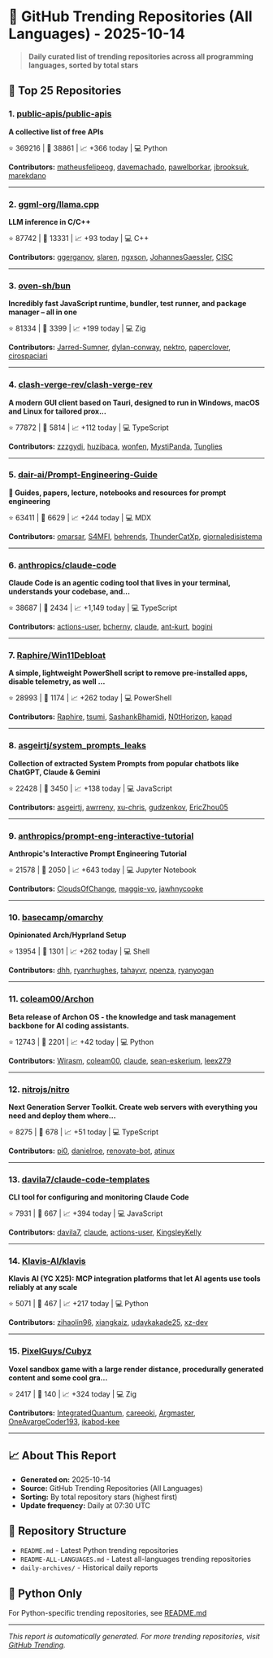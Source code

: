 # 🌟 GitHub Trending Repositories (All Languages) - 2025-10-14

> **Daily curated list of trending repositories across all programming languages, sorted by total stars**

## 🚀 Top 25 Repositories

### 1. [public-apis/public-apis](https://github.com/public-apis/public-apis)

**A collective list of free APIs**

⭐ 369216 | 🍴 38861 | 📈 +366 today | 💻 Python

**Contributors:** [matheusfelipeog](https://github.com/matheusfelipeog), [davemachado](https://github.com/davemachado), [pawelborkar](https://github.com/pawelborkar), [jbrooksuk](https://github.com/jbrooksuk), [marekdano](https://github.com/marekdano)

---

### 2. [ggml-org/llama.cpp](https://github.com/ggml-org/llama.cpp)

**LLM inference in C/C++**

⭐ 87742 | 🍴 13331 | 📈 +93 today | 💻 C++

**Contributors:** [ggerganov](https://github.com/ggerganov), [slaren](https://github.com/slaren), [ngxson](https://github.com/ngxson), [JohannesGaessler](https://github.com/JohannesGaessler), [CISC](https://github.com/CISC)

---

### 3. [oven-sh/bun](https://github.com/oven-sh/bun)

**Incredibly fast JavaScript runtime, bundler, test runner, and package manager – all in one**

⭐ 81334 | 🍴 3399 | 📈 +199 today | 💻 Zig

**Contributors:** [Jarred-Sumner](https://github.com/Jarred-Sumner), [dylan-conway](https://github.com/dylan-conway), [nektro](https://github.com/nektro), [paperclover](https://github.com/paperclover), [cirospaciari](https://github.com/cirospaciari)

---

### 4. [clash-verge-rev/clash-verge-rev](https://github.com/clash-verge-rev/clash-verge-rev)

**A modern GUI client based on Tauri, designed to run in Windows, macOS and Linux for tailored prox...**

⭐ 77872 | 🍴 5814 | 📈 +112 today | 💻 TypeScript

**Contributors:** [zzzgydi](https://github.com/zzzgydi), [huzibaca](https://github.com/huzibaca), [wonfen](https://github.com/wonfen), [MystiPanda](https://github.com/MystiPanda), [Tunglies](https://github.com/Tunglies)

---

### 5. [dair-ai/Prompt-Engineering-Guide](https://github.com/dair-ai/Prompt-Engineering-Guide)

**🐙 Guides, papers, lecture, notebooks and resources for prompt engineering**

⭐ 63411 | 🍴 6629 | 📈 +244 today | 💻 MDX

**Contributors:** [omarsar](https://github.com/omarsar), [S4MFI](https://github.com/S4MFI), [behrends](https://github.com/behrends), [ThunderCatXp](https://github.com/ThunderCatXp), [giornaledisistema](https://github.com/giornaledisistema)

---

### 6. [anthropics/claude-code](https://github.com/anthropics/claude-code)

**Claude Code is an agentic coding tool that lives in your terminal, understands your codebase, and...**

⭐ 38687 | 🍴 2434 | 📈 +1,149 today | 💻 TypeScript

**Contributors:** [actions-user](https://github.com/actions-user), [bcherny](https://github.com/bcherny), [claude](https://github.com/claude), [ant-kurt](https://github.com/ant-kurt), [bogini](https://github.com/bogini)

---

### 7. [Raphire/Win11Debloat](https://github.com/Raphire/Win11Debloat)

**A simple, lightweight PowerShell script to remove pre-installed apps, disable telemetry, as well ...**

⭐ 28993 | 🍴 1174 | 📈 +262 today | 💻 PowerShell

**Contributors:** [Raphire](https://github.com/Raphire), [tsumi](https://github.com/tsumi), [SashankBhamidi](https://github.com/SashankBhamidi), [N0tHorizon](https://github.com/N0tHorizon), [kapad](https://github.com/kapad)

---

### 8. [asgeirtj/system_prompts_leaks](https://github.com/asgeirtj/system_prompts_leaks)

**Collection of extracted System Prompts from popular chatbots like ChatGPT, Claude & Gemini**

⭐ 22428 | 🍴 3450 | 📈 +138 today | 💻 JavaScript

**Contributors:** [asgeirtj](https://github.com/asgeirtj), [awrreny](https://github.com/awrreny), [xu-chris](https://github.com/xu-chris), [gudzenkov](https://github.com/gudzenkov), [EricZhou05](https://github.com/EricZhou05)

---

### 9. [anthropics/prompt-eng-interactive-tutorial](https://github.com/anthropics/prompt-eng-interactive-tutorial)

**Anthropic's Interactive Prompt Engineering Tutorial**

⭐ 21578 | 🍴 2050 | 📈 +643 today | 💻 Jupyter Notebook

**Contributors:** [CloudsOfChange](https://github.com/CloudsOfChange), [maggie-vo](https://github.com/maggie-vo), [jawhnycooke](https://github.com/jawhnycooke)

---

### 10. [basecamp/omarchy](https://github.com/basecamp/omarchy)

**Opinionated Arch/Hyprland Setup**

⭐ 13954 | 🍴 1301 | 📈 +262 today | 💻 Shell

**Contributors:** [dhh](https://github.com/dhh), [ryanrhughes](https://github.com/ryanrhughes), [tahayvr](https://github.com/tahayvr), [npenza](https://github.com/npenza), [ryanyogan](https://github.com/ryanyogan)

---

### 11. [coleam00/Archon](https://github.com/coleam00/Archon)

**Beta release of Archon OS - the knowledge and task management backbone for AI coding assistants.**

⭐ 12743 | 🍴 2201 | 📈 +42 today | 💻 Python

**Contributors:** [Wirasm](https://github.com/Wirasm), [coleam00](https://github.com/coleam00), [claude](https://github.com/claude), [sean-eskerium](https://github.com/sean-eskerium), [leex279](https://github.com/leex279)

---

### 12. [nitrojs/nitro](https://github.com/nitrojs/nitro)

**Next Generation Server Toolkit. Create web servers with everything you need and deploy them where...**

⭐ 8275 | 🍴 678 | 📈 +51 today | 💻 TypeScript

**Contributors:** [pi0](https://github.com/pi0), [danielroe](https://github.com/danielroe), [renovate-bot](https://github.com/renovate-bot), [atinux](https://github.com/atinux)

---

### 13. [davila7/claude-code-templates](https://github.com/davila7/claude-code-templates)

**CLI tool for configuring and monitoring Claude Code**

⭐ 7931 | 🍴 667 | 📈 +394 today | 💻 JavaScript

**Contributors:** [davila7](https://github.com/davila7), [claude](https://github.com/claude), [actions-user](https://github.com/actions-user), [KingsleyKelly](https://github.com/KingsleyKelly)

---

### 14. [Klavis-AI/klavis](https://github.com/Klavis-AI/klavis)

**Klavis AI (YC X25): MCP integration platforms that let AI agents use tools reliably at any scale**

⭐ 5071 | 🍴 467 | 📈 +217 today | 💻 Python

**Contributors:** [zihaolin96](https://github.com/zihaolin96), [xiangkaiz](https://github.com/xiangkaiz), [udaykakade25](https://github.com/udaykakade25), [xz-dev](https://github.com/xz-dev)

---

### 15. [PixelGuys/Cubyz](https://github.com/PixelGuys/Cubyz)

**Voxel sandbox game with a large render distance, procedurally generated content and some cool gra...**

⭐ 2417 | 🍴 140 | 📈 +324 today | 💻 Zig

**Contributors:** [IntegratedQuantum](https://github.com/IntegratedQuantum), [careeoki](https://github.com/careeoki), [Argmaster](https://github.com/Argmaster), [OneAvargeCoder193](https://github.com/OneAvargeCoder193), [ikabod-kee](https://github.com/ikabod-kee)

---


## 📈 About This Report

- **Generated on:** 2025-10-14
- **Source:** GitHub Trending Repositories (All Languages)
- **Sorting:** By total repository stars (highest first)
- **Update frequency:** Daily at 07:30 UTC

## 🔗 Repository Structure

- `README.md` - Latest Python trending repositories
- `README-ALL-LANGUAGES.md` - Latest all-languages trending repositories
- `daily-archives/` - Historical daily reports

## 🐍 Python Only

For Python-specific trending repositories, see [README.md](./README.md)

---

*This report is automatically generated. For more trending repositories, visit [GitHub Trending](https://github.com/trending).*
